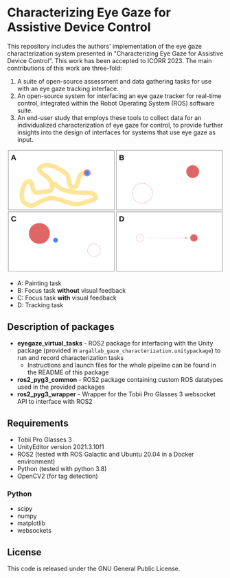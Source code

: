 # Characterizing Eye Gaze for Assistive Device Control 
This repository includes the authors' implementation of the eye gaze characterization system presented in "Characterizing Eye Gaze for Assistive Device Control". This work has been accepted to ICORR 2023. The main contributions of this work are three-fold: 
1. A suite of open-source assessment and data gathering tasks for use with an eye gaze tracking interface.
2. An open-source system for interfacing an eye gaze tracker for real-time control, integrated within the Robot Operating System (ROS) software suite.
3. An end-user study that employs these tools to collect data for an individualized characterization of eye gaze for control, to provide further insights into the design of interfaces for systems that use eye gaze as input.

![image](images/tasks_illustrated.png)
* A: Painting task
* B: Focus task **without** visual feedback
* C: Focus task **with** visual feedback
* D: Tracking task

## Description of packages
* **eyegaze_virtual_tasks** - ROS2 package for interfacing with the Unity package (provided in `argallab_gaze_characterization.unitypackage`) to run and record characterization tasks
    *  Instructions and launch files for the whole pipeline can be found in the README of this package
* **ros2_pyg3_common** - ROS2 package containing custom ROS datatypes used in the provided packages
* **ros2_pyg3_wrapper** - Wrapper for the Tobii Pro Glasses 3 websocket API to interface with ROS2

## Requirements
* Tobii Pro Glasses 3 
* UnityEditor version 2021.3.10f1
* ROS2 (tested with ROS Galactic and Ubuntu 20.04 in a Docker environment)
* Python (tested with python 3.8)
* OpenCV2 (for tag detection)

### Python
* scipy
* numpy
* matplotlib
* websockets

## License
This code is released under the GNU General Public License.
